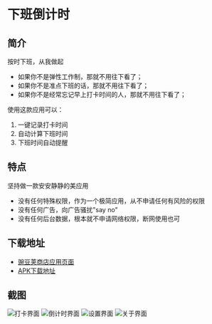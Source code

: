 # 下班倒计时

## 简介

按时下班，从我做起

- 如果你不是弹性工作制，那就不用往下看了；
- 如果你不是准点下班的话，那就不用往下看了；
- 如果你不是经常忘记早上打卡时间的人，那就不用往下看了；

使用这款应用可以：

1. 一键记录打卡时间
2. 自动计算下班时间
3. 下班时间自动提醒

## 特点

坚持做一款安安静静的美应用

- 没有任何特殊权限，作为一个极简应用，从不申请任何有风险的权限
- 没有任何广告，向广告骚扰"say no"
- 没有任何后台数据，根本就不申请网络权限，断网使用也可

## 下载地址
- [豌豆荚商店应用页面](http://www.wandoujia.com/apps/com.nferzhuang.offwork)
- [APK下载地址](http://apps.wandoujia.com/apps/com.nferzhuang.offwork/download)

## 截图
![打卡界面](screenshot/screenshot_01.png)
![倒计时界面](screenshot/screenshot_02.png)
![设置界面](screenshot/screenshot_03.png)
![关于界面](screenshot/screenshot_04.png)

